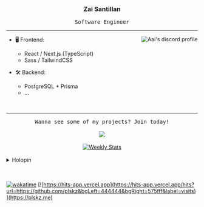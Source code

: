 <h3 align="center">Zai Santillan</h3>

<p align="center"><samp>Software Engineer</samp></p>

---

<a align="right" href="https://dub.sh/Aai" target="_blank">
  <picture>
    <source media="(prefers-color-scheme: light)" srcset="https://lanyard.cnrad.dev/api/90431685472038912?&theme=light&bg=eff1f5&idleMessage=Just%20chillin%27%20at%20the%20moment...">
    <img align="right" alt="Aai's discord profile" src="https://lanyard.cnrad.dev/api/90431685472038912?bg=1e1e2e&idleMessage=Just%20chillin%27%20at%20the%20moment...">
  </picture>
</a>

- 🖥️ Frontend:

  - React / Next.js (TypeScript)
  - Sass / TailwindCSS

- 🛠 Backend:
  - PostgreSQL + Prisma
  - ...

<br />

---

<div align="center">
  <samp>Wanna see some of my projects? Join today!</samp>

  <br />
  <br />

  <a href="https://dub.sh/Ticker-bots-from-gh" target="_blank">
      <img src="https://discordapp.com/api/guilds/925599454130765874/widget.png?style=banner2" />
  </a>

  <br />
  <br />

  <a href="https://wakatime.com/@plskz" target="_blank">
    <picture>
        <source media="(prefers-color-scheme: light)" srcset="https://github-readme-stats.vercel.app/api/wakatime?username=plskz&border_radius=15px&theme=light&bg_color=eff1f5&border_color=eff1f5&custom_title=Weekly%20Stats&disable_animations=true">
        <img alt="Weekly Stats" src="https://github-readme-stats.vercel.app/api/wakatime?username=plskz&border_radius=15px&theme=dark&bg_color=1e1e2e&border_color=1e1e2e&custom_title=Weekly%20Stats&disable_animations=true">
    </picture>
  </a>
  
  <br />
  <br />
</div>

<details>
<summary>Holopin</summary>

  [![@plskz's Holopin board](https://holopin.me/plskz)](https://holopin.io/@plskz)
  
</details>

<br />
<br />

[![wakatime](https://wakatime.com/badge/user/f35b8f5b-54d5-481a-851c-19d793f49118.svg)](https://wakatime.com/@plskz)
[![https://hits-app.vercel.app](https://hits-app.vercel.app/hits?url=https://github.com/plskz&bgLeft=444444&bgRight=575fff&label=visits)](https://plskz.me)
